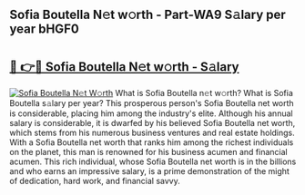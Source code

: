 ## Sofia Boutella N𝚎t w𝚘rth - Part-WA9 S𝚊lary per year bHGF0

# <h2><a href="http://gc2n4y.nevu.top/?p=Sofia+Boutella">🔗 👉🔴 Sofia Boutella N𝚎t w𝚘rth - S𝚊lary</a></h2>

[![Sofia Boutella N𝚎t W𝚘rth](https://i.imgur.com/Oavwk0R.jpeg)](http://gc2n4y.nevu.top/?p=Sofia+Boutella)
What is Sofia Boutella n𝚎t w𝚘rth? What is Sofia Boutella s𝚊lary per year?
This prosperous person's Sofia Boutella net worth is considerable, placing him among the industry's elite. Although his annual salary is considerable, it is dwarfed by his believed Sofia Boutella net worth, which stems from his numerous business ventures and real estate holdings. With a Sofia Boutella net worth that ranks him among the richest individuals on the planet, this man is renowned for his business acumen and financial acumen. This rich individual, whose Sofia Boutella net worth is in the billions and who earns an impressive salary, is a prime demonstration of the might of dedication, hard work, and financial savvy.
